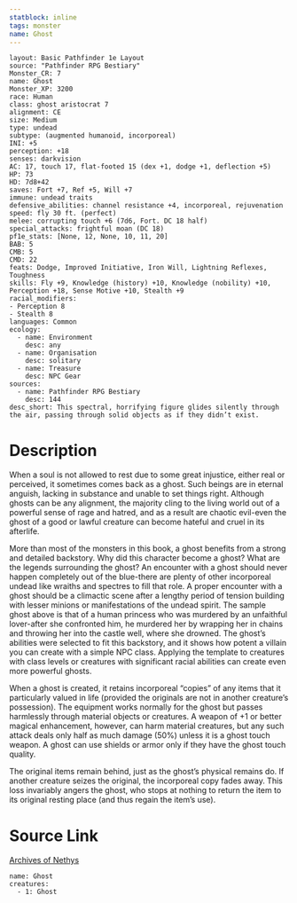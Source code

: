 ```yaml
---
statblock: inline
tags: monster
name: Ghost
---
```

```statblock
layout: Basic Pathfinder 1e Layout
source: "Pathfinder RPG Bestiary"
Monster_CR: 7
name: Ghost
Monster_XP: 3200
race: Human
class: ghost aristocrat 7
alignment: CE
size: Medium
type: undead
subtype: (augmented humanoid, incorporeal)
INI: +5
perception: +18
senses: darkvision
AC: 17, touch 17, flat-footed 15 (dex +1, dodge +1, deflection +5)
HP: 73
HD: 7d8+42
saves: Fort +7, Ref +5, Will +7
immune: undead traits
defensive_abilities: channel resistance +4, incorporeal, rejuvenation
speed: fly 30 ft. (perfect)
melee: corrupting touch +6 (7d6, Fort. DC 18 half)
special_attacks: frightful moan (DC 18)
pf1e_stats: [None, 12, None, 10, 11, 20]
BAB: 5
CMB: 5
CMD: 22
feats: Dodge, Improved Initiative, Iron Will, Lightning Reflexes, Toughness
skills: Fly +9, Knowledge (history) +10, Knowledge (nobility) +10, Perception +18, Sense Motive +10, Stealth +9
racial_modifiers:
- Perception 8
- Stealth 8
languages: Common
ecology:
  - name: Environment
    desc: any
  - name: Organisation
    desc: solitary
  - name: Treasure
    desc: NPC Gear
sources:
  - name: Pathfinder RPG Bestiary
    desc: 144
desc_short: This spectral, horrifying figure glides silently through the air, passing through solid objects as if they didn’t exist.
```
# Description
When a soul is not allowed to rest due to some great injustice, either real or perceived, it sometimes comes back as a ghost. Such beings are in eternal anguish, lacking in substance and unable to set things right. Although ghosts can be any alignment, the majority cling to the living world out of a powerful sense of rage and hatred, and as a result are chaotic evil-even the ghost of a good or lawful creature can become hateful and cruel in its afterlife.

More than most of the monsters in this book, a ghost benefits from a strong and detailed backstory. Why did this character become a ghost? What are the legends surrounding the ghost? An encounter with a ghost should never happen completely out of the blue-there are plenty of other incorporeal undead like wraiths and spectres to fill that role. A proper encounter with a ghost should be a climactic scene after a lengthy period of tension building with lesser minions or manifestations of the undead spirit. The sample ghost above is that of a human princess who was murdered by an unfaithful lover-after she confronted him, he murdered her by wrapping her in chains and throwing her into the castle well, where she drowned. The ghost’s abilities were selected to fit this backstory, and it shows how potent a villain you can create with a simple NPC class. Applying the template to creatures with class levels or creatures with significant racial abilities can create even more powerful ghosts.

When a ghost is created, it retains incorporeal “copies” of any items that it particularly valued in life (provided the originals are not in another creature’s possession). The equipment works normally for the ghost but passes harmlessly through material objects or creatures. A weapon of +1 or better magical enhancement, however, can harm material creatures, but any such attack deals only half as much damage (50%) unless it is a ghost touch weapon. A ghost can use shields or armor only if they have the ghost touch quality.

The original items remain behind, just as the ghost’s physical remains do. If another creature seizes the original, the incorporeal copy fades away. This loss invariably angers the ghost, who stops at nothing to return the item to its original resting place (and thus regain the item’s use).
# Source Link
[Archives of Nethys](https://aonprd.com/MonsterDisplay.aspx?ItemName=Ghost)
```encounter-table
name: Ghost
creatures:
  - 1: Ghost
```
